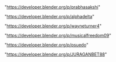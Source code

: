"https://developer.blender.org/p/prabhasakshi"

"https://developer.blender.org/p/alphadelta"

"https://developer.blender.org/p/wayneturner4"

"https://developer.blender.org/p/musicalfreedom09"

"https://developer.blender.org/p/psuedo"

"https://developer.blender.org/p/JURAGANBET88"

